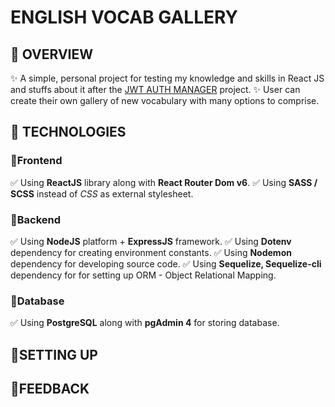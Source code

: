 # ENGLISH VOCAB GALLERY
## 📌 OVERVIEW
✨ A simple, personal project for testing my knowledge and skills in React JS and stuffs about it after the [JWT AUTH MANAGER](https://github.com/thienan2003bt/JWT-Auth-Manager) project.
✨ User can create their own gallery of new vocabulary with many options to comprise.

## 📌 TECHNOLOGIES
### 📍Frontend
✅ Using **ReactJS** library along with **React Router Dom v6**.
✅ Using **SASS / SCSS** instead of *CSS* as external stylesheet.

### 📍Backend
✅ Using **NodeJS** platform + **ExpressJS** framework.
✅ Using **Dotenv** dependency for creating environment constants.
✅ Using **Nodemon** dependency for developing source code.
✅ Using **Sequelize, Sequelize-cli** dependency for for setting up ORM - Object Relational Mapping.


### 📍Database
✅ Using **PostgreSQL** along with **pgAdmin 4** for storing database.

## 📌SETTING UP

## 📌FEEDBACK

